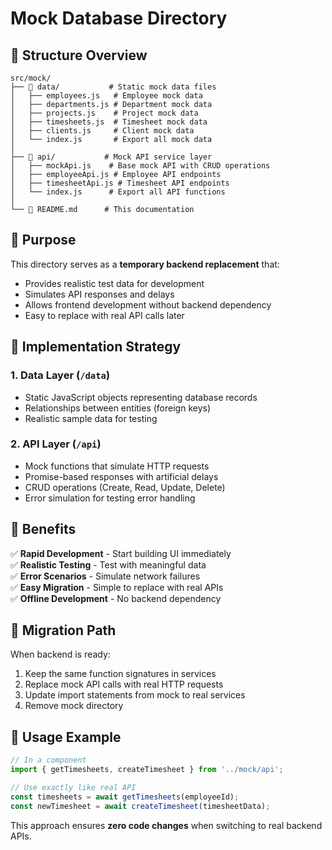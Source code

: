 # Mock Database Directory

## 📁 Structure Overview

```
src/mock/
├── 📁 data/           # Static mock data files
│   ├── employees.js   # Employee mock data
│   ├── departments.js # Department mock data
│   ├── projects.js    # Project mock data
│   ├── timesheets.js  # Timesheet mock data
│   ├── clients.js     # Client mock data
│   └── index.js       # Export all mock data
│
├── 📁 api/           # Mock API service layer
│   ├── mockApi.js    # Base mock API with CRUD operations
│   ├── employeeApi.js # Employee API endpoints
│   ├── timesheetApi.js # Timesheet API endpoints
│   └── index.js      # Export all API functions
│
└── 📄 README.md      # This documentation
```

## 🎯 Purpose

This directory serves as a **temporary backend replacement** that:
- Provides realistic test data for development
- Simulates API responses and delays
- Allows frontend development without backend dependency
- Easy to replace with real API calls later

## 🔧 Implementation Strategy

### 1. **Data Layer** (`/data`)
- Static JavaScript objects representing database records
- Relationships between entities (foreign keys)
- Realistic sample data for testing

### 2. **API Layer** (`/api`)
- Mock functions that simulate HTTP requests
- Promise-based responses with artificial delays
- CRUD operations (Create, Read, Update, Delete)
- Error simulation for testing error handling

## 🚀 Benefits

✅ **Rapid Development** - Start building UI immediately  
✅ **Realistic Testing** - Test with meaningful data  
✅ **Error Scenarios** - Simulate network failures  
✅ **Easy Migration** - Simple to replace with real APIs  
✅ **Offline Development** - No backend dependency  

## 🔄 Migration Path

When backend is ready:
1. Keep the same function signatures in services
2. Replace mock API calls with real HTTP requests
3. Update import statements from mock to real services
4. Remove mock directory

## 📝 Usage Example

```javascript
// In a component
import { getTimesheets, createTimesheet } from '../mock/api';

// Use exactly like real API
const timesheets = await getTimesheets(employeeId);
const newTimesheet = await createTimesheet(timesheetData);
```

This approach ensures **zero code changes** when switching to real backend APIs.
